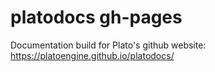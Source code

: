 # platodocs gh-pages
Documentation build for Plato's github website:
https://platoengine.github.io/platodocs/
